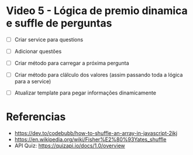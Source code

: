 # Video 5 - Lógica de premio dinamica e suffle de perguntas

- [ ] Criar service para questions
- [ ] Adicionar questões
- [ ] Criar método para carregar a próxima pergunta
- [ ] Criar método para clálculo dos valores (assim passando toda a lógica para a service)
- [ ] Atualizar template para pegar informações dinamicamente



# Referencias

- https://dev.to/codebubb/how-to-shuffle-an-array-in-javascript-2ikj
- https://en.wikipedia.org/wiki/Fisher%E2%80%93Yates_shuffle
- API Quiz: https://quizapi.io/docs/1.0/overview
